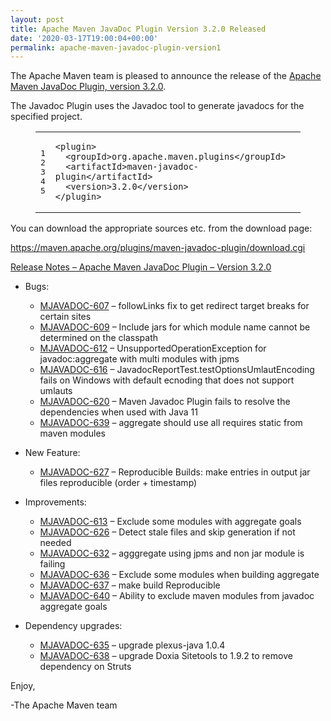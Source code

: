 ```yaml
---
layout: post
title: Apache Maven JavaDoc Plugin Version 3.2.0 Released
date: '2020-03-17T19:00:04+00:00'
permalink: apache-maven-javadoc-plugin-version1
---
```

<div class="entry-content"><p>The Apache Maven team is pleased to announce the release of the
<a href="https://maven.apache.org/plugins/maven-javadoc-plugin">Apache Maven JavaDoc Plugin, version 3.2.0</a>.</p>

<p>The Javadoc Plugin uses the Javadoc tool to generate javadocs for the
specified project.</p>

<figure class='code'><figcaption><span></span></figcaption><div class="highlight"><table><tr><td class="gutter"><pre class="line-numbers"><span class='line-number'>1</span>
<span class='line-number'>2</span>
<span class='line-number'>3</span>
<span class='line-number'>4</span>
<span class='line-number'>5</span>
</pre></td><td class='code'><pre><code class='xml'><span class='line'><span class="nt">&lt;plugin&gt;</span>
</span><span class='line'>  <span class="nt">&lt;groupId&gt;</span>org.apache.maven.plugins<span class="nt">&lt;/groupId&gt;</span>
</span><span class='line'>  <span class="nt">&lt;artifactId&gt;</span>maven-javadoc-plugin<span class="nt">&lt;/artifactId&gt;</span>
</span><span class='line'>  <span class="nt">&lt;version&gt;</span>3.2.0<span class="nt">&lt;/version&gt;</span>
</span><span class='line'><span class="nt">&lt;/plugin&gt;</span>
</span></code></pre></td></tr></table></div></figure>


<p>You can download the appropriate sources etc. from the download page:</p>

<p><a href="https://maven.apache.org/plugins/maven-javadoc-plugin/download.cgi">https://maven.apache.org/plugins/maven-javadoc-plugin/download.cgi</a></p>

<!-- more -->


<p><a href="https://issues.apache.org/jira/secure/ReleaseNote.jspa?projectId=12317529&amp;version=12345698">Release Notes &ndash; Apache Maven JavaDoc Plugin &ndash; Version 3.2.0</a></p>

<ul>
<li><p>Bugs:</p>

<ul>
<li><a href="https://issues.apache.org/jira/browse/MJAVADOC-607">MJAVADOC-607</a> &ndash; followLinks fix to get redirect target breaks for certain sites</li>
<li><a href="https://issues.apache.org/jira/browse/MJAVADOC-609">MJAVADOC-609</a> &ndash; Include jars for which module name cannot be determined on the classpath</li>
<li><a href="https://issues.apache.org/jira/browse/MJAVADOC-612">MJAVADOC-612</a> &ndash; UnsupportedOperationException for javadoc:aggregate with multi modules with jpms</li>
<li><a href="https://issues.apache.org/jira/browse/MJAVADOC-616">MJAVADOC-616</a> &ndash; JavadocReportTest.testOptionsUmlautEncoding fails on Windows with default ecnoding that does not support umlauts</li>
<li><a href="https://issues.apache.org/jira/browse/MJAVADOC-620">MJAVADOC-620</a> &ndash; Maven Javadoc Plugin fails to resolve the dependencies when used with Java 11</li>
<li><a href="https://issues.apache.org/jira/browse/MJAVADOC-639">MJAVADOC-639</a> &ndash; aggregate should use all requires static from maven modules</li>
</ul>
</li>
<li><p>New Feature:</p>

<ul>
<li><a href="https://issues.apache.org/jira/browse/MJAVADOC-627">MJAVADOC-627</a> &ndash; Reproducible Builds: make entries in output jar files reproducible (order + timestamp)</li>
</ul>
</li>
<li><p>Improvements:</p>

<ul>
<li><a href="https://issues.apache.org/jira/browse/MJAVADOC-613">MJAVADOC-613</a> &ndash; Exclude some modules with aggregate goals</li>
<li><a href="https://issues.apache.org/jira/browse/MJAVADOC-626">MJAVADOC-626</a> &ndash; Detect stale files and skip generation if not needed</li>
<li><a href="https://issues.apache.org/jira/browse/MJAVADOC-632">MJAVADOC-632</a> &ndash; agggregate using jpms and non jar module is failing</li>
<li><a href="https://issues.apache.org/jira/browse/MJAVADOC-636">MJAVADOC-636</a> &ndash; Exclude some modules when building aggregate</li>
<li><a href="https://issues.apache.org/jira/browse/MJAVADOC-637">MJAVADOC-637</a> &ndash; make build Reproducible</li>
<li><a href="https://issues.apache.org/jira/browse/MJAVADOC-640">MJAVADOC-640</a> &ndash; Ability to exclude maven modules from javadoc aggregate goals</li>
</ul>
</li>
<li><p>Dependency upgrades:</p>

<ul>
<li><a href="https://issues.apache.org/jira/browse/MJAVADOC-635">MJAVADOC-635</a> &ndash; upgrade plexus-java 1.0.4</li>
<li><a href="https://issues.apache.org/jira/browse/MJAVADOC-638">MJAVADOC-638</a> &ndash; upgrade Doxia Sitetools to 1.9.2 to remove dependency on Struts</li>
</ul>
</li>
</ul>


<p>Enjoy,</p>

<p>-The Apache Maven team</p>
</div>

